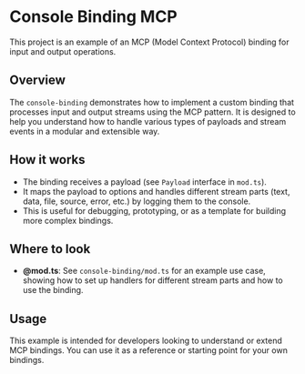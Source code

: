 # Console Binding MCP

This project is an example of an MCP (Model Context Protocol) binding for input and output operations.

## Overview

The `console-binding` demonstrates how to implement a custom binding that processes input and output streams using the MCP pattern. It is designed to help you understand how to handle various types of payloads and stream events in a modular and extensible way.

## How it works

- The binding receives a payload (see `Payload` interface in `mod.ts`).
- It maps the payload to options and handles different stream parts (text, data, file, source, error, etc.) by logging them to the console.
- This is useful for debugging, prototyping, or as a template for building more complex bindings.

## Where to look

- **@mod.ts**: See `console-binding/mod.ts` for an example use case, showing how to set up handlers for different stream parts and how to use the binding.

## Usage

This example is intended for developers looking to understand or extend MCP bindings. You can use it as a reference or starting point for your own bindings.
